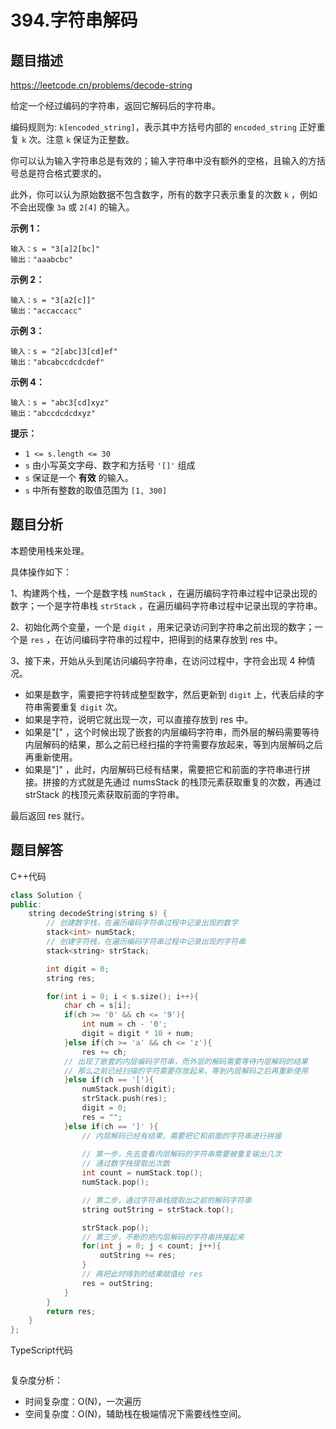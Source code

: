 # 394.字符串解码

## 题目描述 

https://leetcode.cn/problems/decode-string

给定一个经过编码的字符串，返回它解码后的字符串。

编码规则为: `k[encoded_string]`，表示其中方括号内部的 `encoded_string` 正好重复 `k` 次。注意 `k` 保证为正整数。

你可以认为输入字符串总是有效的；输入字符串中没有额外的空格，且输入的方括号总是符合格式要求的。

此外，你可以认为原始数据不包含数字，所有的数字只表示重复的次数 `k` ，例如不会出现像 `3a` 或 `2[4]` 的输入。

 

**示例 1：**

```
输入：s = "3[a]2[bc]"
输出："aaabcbc"
```

**示例 2：**

```
输入：s = "3[a2[c]]"
输出："accaccacc"
```

**示例 3：**

```
输入：s = "2[abc]3[cd]ef"
输出："abcabccdcdcdef"
```

**示例 4：**

```
输入：s = "abc3[cd]xyz"
输出："abccdcdcdxyz"
```

 

**提示：**

- `1 <= s.length <= 30`
- `s` 由小写英文字母、数字和方括号 `'[]'` 组成
- `s` 保证是一个 **有效** 的输入。
- `s` 中所有整数的取值范围为 `[1, 300]` 



## 题目分析

本题使用栈来处理。

具体操作如下：

1、构建两个栈，一个是数字栈 `numStack` ，在遍历编码字符串过程中记录出现的数字；一个是字符串栈 `strStack` ，在遍历编码字符串过程中记录出现的字符串。

2、初始化两个变量，一个是 `digit` ，用来记录访问到字符串之前出现的数字；一个是 `res` ，在访问编码字符串的过程中，把得到的结果存放到 res 中。

3、接下来，开始从头到尾访问编码字符串，在访问过程中，字符会出现 4 种情况。

* 如果是数字，需要把字符转成整型数字，然后更新到 `digit` 上，代表后续的字符串需要重复 `digit` 次。
* 如果是字符，说明它就出现一次，可以直接存放到 res 中。
* 如果是"[" ，这个时候出现了嵌套的内层编码字符串，而外层的解码需要等待内层解码的结果，那么之前已经扫描的字符需要存放起来，等到内层解码之后再重新使用。
* 如果是"]" ，此时，内层解码已经有结果，需要把它和前面的字符串进行拼接。拼接的方式就是先通过 numsStack 的栈顶元素获取重复的次数，再通过 strStack 的栈顶元素获取前面的字符串。

最后返回 res 就行。



## 题目解答

C++代码

```c++
class Solution {
public:
    string decodeString(string s) {
        // 创建数字栈，在遍历编码字符串过程中记录出现的数字
        stack<int> numStack;
        // 创建字符栈，在遍历编码字符串过程中记录出现的字符串
        stack<string> strStack;

        int digit = 0;
        string res;

        for(int i = 0; i < s.size(); i++){
            char ch = s[i];
            if(ch >= '0' && ch <= '9'){
                int num = ch - '0';
                digit = digit * 10 + num;
            }else if(ch >= 'a' && ch <= 'z'){
                res += ch;
            // 出现了嵌套的内层编码字符串，而外层的解码需要等待内层解码的结果
            // 那么之前已经扫描的字符需要存放起来，等到内层解码之后再重新使用
            }else if(ch == '['){
                numStack.push(digit);
                strStack.push(res);
                digit = 0;
                res = "";
            }else if(ch == ']' ){
                // 内层解码已经有结果，需要把它和前面的字符串进行拼接
                
                // 第一步，先去查看内层解码的字符串需要被重复输出几次
                // 通过数字栈提取出次数                
                int count = numStack.top();
                numStack.pop();

                // 第二步，通过字符串栈提取出之前的解码字符串
                string outString = strStack.top();

                strStack.pop();
                // 第三步，不断的把内层解码的字符串拼接起来
                for(int j = 0; j < count; j++){
                    outString += res;
                }
                // 再把此时得到的结果赋值给 res
                res = outString;
            }
        }
        return res;
    }
};
```

TypeScript代码

```typescript

```

复杂度分析：

* 时间复杂度：O(N)，一次遍历
* 空间复杂度：O(N)，辅助栈在极端情况下需要线性空间。

